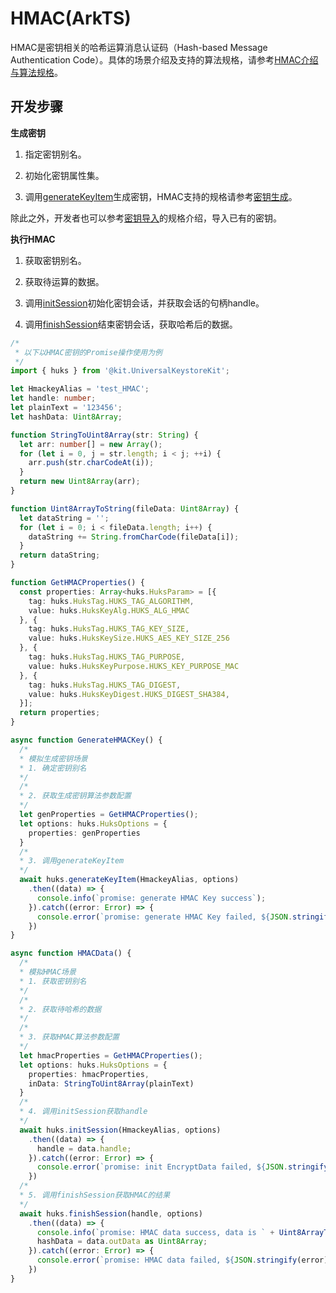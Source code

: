 # HMAC(ArkTS)


HMAC是密钥相关的哈希运算消息认证码（Hash-based Message Authentication Code）。具体的场景介绍及支持的算法规格，请参考[HMAC介绍与算法规格](huks-hmac-overview.md)。



## 开发步骤

**生成密钥**

1. 指定密钥别名。

2. 初始化密钥属性集。

3. 调用[generateKeyItem](../../reference/apis-universal-keystore-kit/js-apis-huks.md#huksgeneratekeyitem9)生成密钥，HMAC支持的规格请参考[密钥生成](huks-key-generation-overview.md#支持的算法)。

除此之外，开发者也可以参考[密钥导入](huks-key-import-overview.md#支持的算法)的规格介绍，导入已有的密钥。

**执行HMAC**

1. 获取密钥别名。

2. 获取待运算的数据。

3. 调用[initSession](../../reference/apis-universal-keystore-kit/js-apis-huks.md#huksinitsession9)初始化密钥会话，并获取会话的句柄handle。

4. 调用[finishSession](../../reference/apis-universal-keystore-kit/js-apis-huks.md#huksfinishsession9)结束密钥会话，获取哈希后的数据。


```ts
/*
 * 以下以HMAC密钥的Promise操作使用为例
 */
import { huks } from '@kit.UniversalKeystoreKit';

let HmackeyAlias = 'test_HMAC';
let handle: number;
let plainText = '123456';
let hashData: Uint8Array;

function StringToUint8Array(str: String) {
  let arr: number[] = new Array();
  for (let i = 0, j = str.length; i < j; ++i) {
    arr.push(str.charCodeAt(i));
  }
  return new Uint8Array(arr);
}

function Uint8ArrayToString(fileData: Uint8Array) {
  let dataString = '';
  for (let i = 0; i < fileData.length; i++) {
    dataString += String.fromCharCode(fileData[i]);
  }
  return dataString;
}

function GetHMACProperties() {
  const properties: Array<huks.HuksParam> = [{
    tag: huks.HuksTag.HUKS_TAG_ALGORITHM,
    value: huks.HuksKeyAlg.HUKS_ALG_HMAC
  }, {
    tag: huks.HuksTag.HUKS_TAG_KEY_SIZE,
    value: huks.HuksKeySize.HUKS_AES_KEY_SIZE_256
  }, {
    tag: huks.HuksTag.HUKS_TAG_PURPOSE,
    value: huks.HuksKeyPurpose.HUKS_KEY_PURPOSE_MAC
  }, {
    tag: huks.HuksTag.HUKS_TAG_DIGEST,
    value: huks.HuksKeyDigest.HUKS_DIGEST_SHA384,
  }];
  return properties;
}

async function GenerateHMACKey() {
  /*
  * 模拟生成密钥场景
  * 1. 确定密钥别名
  */
  /*
  * 2. 获取生成密钥算法参数配置
  */
  let genProperties = GetHMACProperties();
  let options: huks.HuksOptions = {
    properties: genProperties
  }
  /*
  * 3. 调用generateKeyItem
  */
  await huks.generateKeyItem(HmackeyAlias, options)
    .then((data) => {
      console.info(`promise: generate HMAC Key success`);
    }).catch((error: Error) => {
      console.error(`promise: generate HMAC Key failed, ${JSON.stringify(error)}`);
    })
}

async function HMACData() {
  /*
  * 模拟HMAC场景
  * 1. 获取密钥别名
  */
  /*
  * 2. 获取待哈希的数据
  */
  /*
  * 3. 获取HMAC算法参数配置
  */
  let hmacProperties = GetHMACProperties();
  let options: huks.HuksOptions = {
    properties: hmacProperties,
    inData: StringToUint8Array(plainText)
  }
  /*
  * 4. 调用initSession获取handle
  */
  await huks.initSession(HmackeyAlias, options)
    .then((data) => {
      handle = data.handle;
    }).catch((error: Error) => {
      console.error(`promise: init EncryptData failed, ${JSON.stringify(error)}`);
    })
  /*
  * 5. 调用finishSession获取HMAC的结果
  */
  await huks.finishSession(handle, options)
    .then((data) => {
      console.info(`promise: HMAC data success, data is ` + Uint8ArrayToString(data.outData as Uint8Array));
      hashData = data.outData as Uint8Array;
    }).catch((error: Error) => {
      console.error(`promise: HMAC data failed, ${JSON.stringify(error)}`);
    })
}
```
